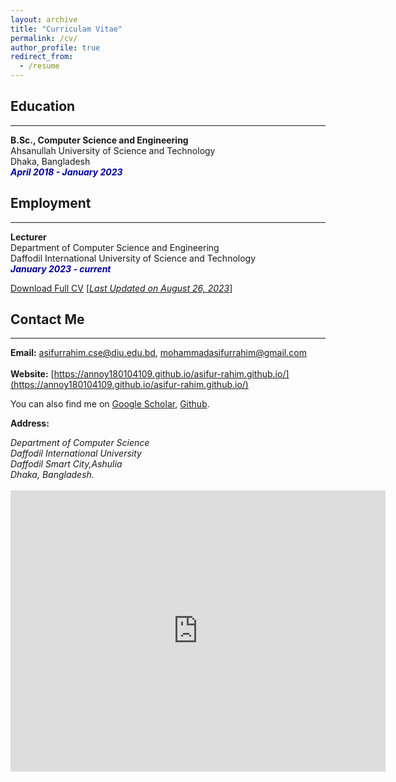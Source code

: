 ```yaml
---
layout: archive
title: "Curriculam Vitae"
permalink: /cv/
author_profile: true
redirect_from:
  - /resume
---
```


## Education 
-------------
<b>B.Sc., Computer Science and Engineering</b><br />
Ahsanullah University of Science and Technology<br />
Dhaka, Bangladesh<br />
<i style='color:#000099;'>**April 2018 - January 2023**</i>

## Employment 
-------------
<b>Lecturer</b><br />
Department of Computer Science and Engineering <br/>
Daffodil International University of Science and Technology<br />
<i style='color:#000099;'>**January 2023 - current**</i><br/>


[Download Full CV](https://annoy180104109.github.io/asifur-rahim.github.io/files/CVlatest.pdf) [<ins>*Last Updated on August 26, 2023*</ins>]

## Contact Me
-------------

**Email:** asifurrahim.cse@diu.edu.bd, mohammadasifurrahim@gmail.com<br /> 
 <br /> 
**Website:** [https://annoy180104109.github.io/asifur-rahim.github.io/](https://annoy180104109.github.io/asifur-rahim.github.io/) <br />

You can also find me on [Google Scholar](https://scholar.google.com/citations?user=5O9QMxUAAAAJ&hl=en), [Github](https://github.com/Annoy180104109).


**Address:**
<address>
Department of Computer Science <br /> 
Daffodil International University <br /> 
Daffodil Smart City,Ashulia <br />
Dhaka, Bangladesh. <br /> 
</address> 
<br /> 
<iframe src="https://www.google.com/maps/embed?pb=!1m14!1m8!1m3!1d29187.16159450864!2d90.320302!3d23.875601!3m2!1i1024!2i768!4f13.1!3m3!1m2!1s0x3755c23dd12bbc75%3A0x313d214552eabe56!2sDaffodil%20Smart%20City!5e0!3m2!1sen!2sbd!4v1693576919002!5m2!1sen!2sbd" width="600" height="450" style="border:0;" allowfullscreen="" loading="lazy" referrerpolicy="no-referrer-when-downgrade"></iframe>
